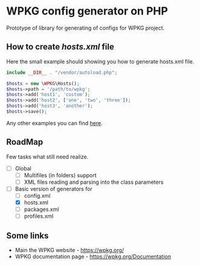# WPKG config generator on PHP

Prototype of library for generating of configs for WPKG project.

## How to create *hosts.xml* file

Here the small example should showing you how to generate hosts.xml file.

```php
include __DIR__ . "/vendor/autoload.php";

$hosts = new \WPKG\Hosts();
$hosts->path = '/path/to/wpkg';
$hosts->add('host1', 'custom');
$hosts->add('host2', ['one', 'two', 'three']);
$hosts->add('host3', 'another');
$hosts->save();
```

Any other examples you can find [here](/extra).

## RoadMap

Few tasks what still need realize.

* [ ] Global
    * [ ] Multifiles (in folders) support
    * [ ] XML files reading and parsing into the class parameters
* [ ] Basic version of generators for
    * [ ] config.xml
    * [x] hosts.xml
    * [ ] packages.xml
    * [ ] profiles.xml

## Some links

* Main the WPKG website - https://wpkg.org/
* WPKG documentation page - https://wpkg.org/Documentation
